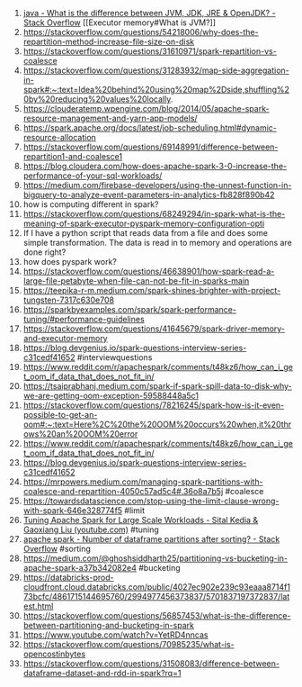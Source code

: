 1. [java - What is the difference between JVM, JDK, JRE & OpenJDK? - Stack Overflow](https://stackoverflow.com/questions/11547458/what-is-the-difference-between-jvm-jdk-jre-openjdk) [[Executor memory#What is JVM?]]
2. https://stackoverflow.com/questions/54218006/why-does-the-repartition-method-increase-file-size-on-disk
3. https://stackoverflow.com/questions/31610971/spark-repartition-vs-coalesce
4. https://stackoverflow.com/questions/31283932/map-side-aggregation-in-spark#:~:text=Idea%20behind%20using%20map%2Dside,shuffling%20by%20reducing%20values%20locally.
5. https://clouderatemp.wpengine.com/blog/2014/05/apache-spark-resource-management-and-yarn-app-models/
6. https://spark.apache.org/docs/latest/job-scheduling.html#dynamic-resource-allocation
7. https://stackoverflow.com/questions/69148991/difference-between-repartition1-and-coalesce1
8. https://blog.cloudera.com/how-does-apache-spark-3-0-increase-the-performance-of-your-sql-workloads/
9. https://medium.com/firebase-developers/using-the-unnest-function-in-bigquery-to-analyze-event-parameters-in-analytics-fb828f890b42
10. how is computing different in spark?
11. https://stackoverflow.com/questions/68249294/in-spark-what-is-the-meaning-of-spark-executor-pyspark-memory-configuration-opti
12. If I have a python script that reads data from a file and does some simple transformation. The data is read in to memory and operations are done right?
13. how does pyspark work?
14. https://stackoverflow.com/questions/46638901/how-spark-read-a-large-file-petabyte-when-file-can-not-be-fit-in-sparks-main
15. https://teepika-r-m.medium.com/spark-shines-brighter-with-project-tungsten-7317c630e708
16. https://sparkbyexamples.com/spark/spark-performance-tuning/#performance-guidelines
17. https://stackoverflow.com/questions/41645679/spark-driver-memory-and-executor-memory
18. https://blog.devgenius.io/spark-questions-interview-series-c31cedf41652 #interviewquestions
19. https://www.reddit.com/r/apachespark/comments/t48kz6/how_can_i_get_oom_if_data_that_does_not_fit_in/
20. https://tsaiprabhanj.medium.com/spark-if-spark-spill-data-to-disk-why-we-are-getting-oom-exception-59588448a5c1
21. https://stackoverflow.com/questions/78216245/spark-how-is-it-even-possible-to-get-an-oom#:~:text=Here%2C%20the%20OOM%20occurs%20when,it%20throws%20an%20OOM%20error
22. https://www.reddit.com/r/apachespark/comments/t48kz6/how_can_i_get_oom_if_data_that_does_not_fit_in/
23. https://blog.devgenius.io/spark-questions-interview-series-c31cedf41652
24. https://mrpowers.medium.com/managing-spark-partitions-with-coalesce-and-repartition-4050c57ad5c4#.36o8a7b5j #coalesce
25. https://towardsdatascience.com/stop-using-the-limit-clause-wrong-with-spark-646e328774f5 #limit
26. [Tuning Apache Spark for Large Scale Workloads - Sital Kedia & Gaoxiang Liu (youtube.com)](https://www.youtube.com/watch?v=5dga0UT4RI8) #tuning
27. [apache spark - Number of dataframe partitions after sorting? - Stack Overflow](https://stackoverflow.com/questions/53786188/number-of-dataframe-partitions-after-sorting) #sorting
28. https://medium.com/@ghoshsiddharth25/partitioning-vs-bucketing-in-apache-spark-a37b342082e4 #bucketing
29. https://databricks-prod-cloudfront.cloud.databricks.com/public/4027ec902e239c93eaaa8714f173bcfc/4861715144695760/2994977456373837/5701837197372837/latest.html
30. https://stackoverflow.com/questions/56857453/what-is-the-difference-between-partitioning-and-bucketing-in-spark
31. https://www.youtube.com/watch?v=YetRD4nncas
32. https://stackoverflow.com/questions/70985235/what-is-opencostinbytes
33. https://stackoverflow.com/questions/31508083/difference-between-dataframe-dataset-and-rdd-in-spark?rq=1